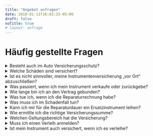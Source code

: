 ```yaml
---
title: "Angebot anfragen"
date: 2018-01-11T16:03:33-05:00
draft: false
noTitle: true
# layout: anfrage
---
```

<h1>Häufig gestellte Fragen</h1>
<details>
	<summary>Besteht auch im Auto Versicherungsschutz?</summary>
	<p>Ja. Es gibt jedoch eine Höchstentschädigung von 50.000 € (SINFONIMA) und 100.000 € (I’M SOUND)</p>
</details>
<details >
	<summary>Welche Schäden sind versichert?</summary>
	<p>Da es sich um eine All-Risk-Versicherung handelt, sind nahezu alle Risiken abgedeckt, die dem Instrument Schaden zufügen können. Versichert ist zum Beispiel das Risiko von</p>
	<li>Beschädigung, gleich aus welchem Grund:</li>
	<li>Zerstörung oder Verlust
		<ul>
			<li>bei Transporten</li>
			<li>durch Diebstahl oder Raub</li>
			<li>durch Feuer</li>
			<li>durch Wasser</li>
		</ul>
	</li>
</details>
<details >
	<summary>Ist es nicht sinnvoller, meine Instrumentenversicherung „vor Ort“ abzuschließen?</summary>
	<p>Das ist Ihnen natürlich unbenommen. Der Vorteil des Online-Abschlusses über mich liegt in der Spezialisierung, hohen fachlichen Kompetenz und Professionalität, die bei vielen anderen Agenturen nicht immer gewährleistet ist. Auch ist bei anderen Versicherungsgesellschaften die Qualität des Sinfonima-Konzeptes nicht zu finden.</p>
</details>
<details >
	<summary>Was passiert, wenn ich mein Instrument verkaufe oder zurückgebe?</summary>
	<p>Der Versicherungsvertrag wird aufgehoben. Zuviel gezahlte Beiträge werden erstattet. Natürlich kann der Versicherungsschutz auch auf ein Folgeinstrument übertragen werden.</p>
</details>
<details >
	<summary>Wie lange bin ich an den Vertrag gebunden?</summary>
	<p>Der Versicherungsvertrag wird zunächst für ein Jahr geschlossen. Er verlängert sich um ein weiteres Jahr, wenn er nicht drei Monate vor Ablauf gekündigt wird.</p>
</details>
<details >
	<summary>Was tue ich, wenn ich die Reparaturrechnung habe?</summary>
	<p>Im Regelfall bezahlen Sie diese und senden die Rechnung per Email oder Fax an mich. Ich rechne dann mit Ihnen ab. Auf Wunsch kann ich auch direkt an den Reparaturbetrieb / Lieferanten zahlen.</p>
</details>
<details >
	<summary>Was muss ich im Schadenfall tun?</summary>
	<p>Informieren Sie mich möglichst unverzüglich telefonisch oder per Email. Sinnvoll ist es, wenn Sie mir dann bereits Informationen zur ungefähren Höhe des Schadens geben können. In den meisten Fällen kann ich Ihnen eine sofortige Reparaturfreigabe bestätigen.</p>
</details>
<details >
	<summary>Kann ich mir für die Reparaturdauer ein Ersatzinstrument leihen?</summary>
	<p>Ja, die Kosten für ein gleichwertiges Leihinstrument werden im Rahmen der Versicherung ebenfalls ersetzt.</p>
</details>
<details >
	<summary>Wie ermittle ich die richtige Versicherungssumme?</summary>
	<p>Sie haben die Wahl zwischen einer Neu- und einer  Zeitwertversicherung.<br/>Eine Neuwertdeckung empfiehlt sich immer dann, wenn man das Instrument heute noch neu kaufen kann. Wenn Sie es gerade gekauft haben, nehmen Sie den Kaufpreis als Versicherungssumme. Sonst informieren Sie sich bitte, was Sie ausgeben müssen, wenn Sie ein gleichartiges Instrument heute neu anschaffen würden.<br/>Eine Zeitwertversicherung ist zum Beispiel für alte Violinen oder andere Streichinstrumente, für die man naturgemäß heute keinen Neuwert mehr festlegen kann, sinnvoll. Bei hochwertigen Instrumenten empfehle ich, eine Wertbestätigung eines Fachhändlers oder Instrumentenbauers einzuholen.<br/>Es ist sinnvoll, die Richtigkeit der Versicherungssumme in Abständen zu überprüfen. Sowohl der irgendwann ermittelte Neuwert als auch der Zeitwert können sich im Laufe der Zeit verändern.</p>
</details>
<details >
	<summary>Welchen Geltungsbereich hat die Versicherung?</summary>
	<p>Versicherungsschutz gilt weltweit.</p>
</details>
<details >
	<summary>Muss ich einen Verleih anmelden?</summary>
	<p>Nein.</p>
</details>
<details>
	<summary>Ist mein Instrument auch versichert, wenn ich es verleihe?</summary>
	<p>Ja.</p>
</details>